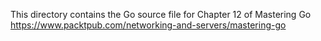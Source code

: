 This directory contains the Go source file for Chapter 12 of Mastering Go
https://www.packtpub.com/networking-and-servers/mastering-go
